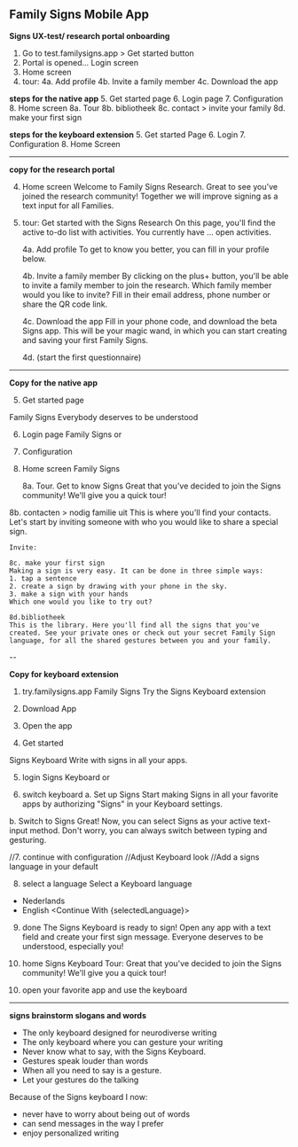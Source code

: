 ## Family Signs Mobile App

**Signs UX-test/ research portal onboarding**
1. Go to test.familysigns.app > Get started button
2. Portal is opened... Login screen
3. Home screen
4. tour:
	4a. Add profile
	4b. Invite a family member
	4c. Download the app 

**steps for the native app**
5. Get started page
6. Login page
7. Configuration
8. Home screen
	8a. Tour
	8b. bibliotheek
	8c. contact > invite your family
	8d. make your first sign
    

**steps for the keyboard extension**
5. Get started Page
6. Login
7. Configuration
8. Home Screen



---

**copy for the research portal**

4. Home screen
Welcome to Family Signs Research.
Great to see you've joined the research community!
Together we will improve signing as a text input for all Families.

5. tour:
Get started with the Signs Research
On this page, you'll find the active to-do list with activities.
You currently have ... open activities.

	4a. Add profile
To get to know you better, you can fill in your profile below.

	4b. Invite a family member
By clicking on the plus+ button, you'll be able to invite a family member to join the research.
Which family member would you like to invite?
Fill in their email address, phone number or share the QR code link.

	4c. Download the app 
Fill in your phone code, and download the beta Signs app.
This will be your magic wand, in which you can start creating and saving your first Family Signs.

	4d. (start the first questionnaire)
	


--- 

**Copy for the native app**

5. Get started page

Family Signs
Everybody deserves to be understood
<Get Started>

6. Login page
Family Signs 
<Create An Account> or <Login>

7. Configuration

8. Home screen
Family Signs

	8a. Tour. 
Get to know Signs
Great that you've decided to join the Signs community!
We'll give you a quick tour!
<start>
	8b. contacten > nodig familie uit
	This is where you'll find your contacts. Let's start by inviting someone with who you would like to share a special sign.
  
	Invite:
	
	8c. make your first sign
	Making a sign is very easy. It can be done in three simple ways:
	1. tap a sentence
	2. create a sign by drawing with your phone in the sky.
	3. make a sign with your hands
	Which one would you like to try out?
	
	8d.bibliotheek
	This is the library. Here you'll find all the signs that you've created. See your private ones or check out your secret Family Sign language, for all the shared gestures between you and your family.

  
 --

**Copy for keyboard extension**
 
1. try.familysigns.app
Family Signs
Try the Signs Keyboard extension

2. Download App
3. Open the app
4. Get started 

Signs Keyboard
Write with signs in all your apps.
<Get Started>

5. login
Signs Keyboard
<Create An Account> or <Login>

6. switch keyboard
a.
Set up Signs
Start making Signs in all your favorite apps by authorizing "Signs" in your Keyboard settings. 
<Add Signs Keyboard>
b.
Switch to Signs
Great! Now, you can select Signs as your active text-input method.
Don't worry, you can always switch between typing and gesturing.
<Switch Input Methods>

//7. continue with configuration
//Adjust Keyboard look
//Add a signs language in your default

8. select a language
Select a Keyboard language
- Nederlands
- English 
<Continue With {selectedLanguage}>

9. done
The Signs Keyboard is ready to sign!
Open any app with a text field and create your first sign message.
Everyone deserves to be understood, especially you!
<done>

10. home
Signs Keyboard
Tour:
Great that you've decided to join the Signs community!
We'll give you a quick tour!
<start>


10. open your favorite app and use the keyboard 

  
---
  
**signs brainstorm slogans and words**
- The only keyboard designed for neurodiverse writing
- The only keyboard where you can gesture your writing
- Never know what to say, with the Signs Keyboard.
- Gestures speak louder than words
- When all you need to say is a gesture.
- Let your gestures do the talking

  
Because of the Signs keyboard I now:
- never have to worry about being out of words
- can send messages in the way I prefer
- enjoy personalized writing

